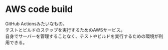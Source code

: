 # AWS code build

GitHub Actionsみたいなもの。  
テストとビルドのステップを実行するためのAWSサービス。  
自身でサーバーを管理することなく、テストやビルドを実行するための環境が利用できる。


